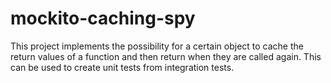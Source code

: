 mockito-caching-spy
===================

This project implements the possibility for a certain object to cache the return values of a function and then return when they are called again. This can be used to create unit tests from integration tests.
